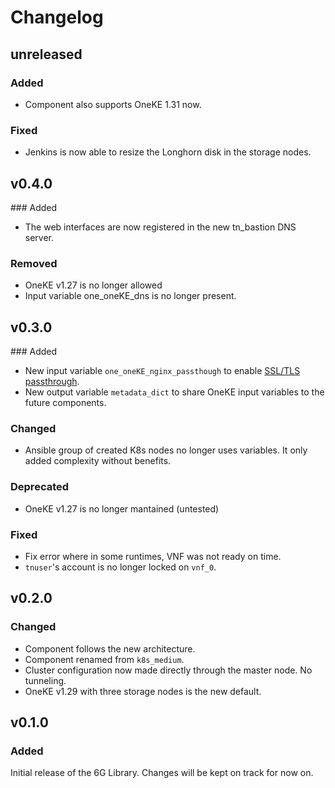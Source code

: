 # Changelog

## unreleased
### Added
- Component also supports OneKE 1.31 now.
### Fixed
- Jenkins is now able to resize the Longhorn disk in the storage nodes.

## v0.4.0
### Added
- The web interfaces are now registered in the new tn_bastion DNS server.
### Removed
- OneKE v1.27 is no longer allowed
- Input variable one_oneKE_dns is no longer present.

## v0.3.0
### Added
- New input variable `one_oneKE_nginx_passthough` to enable [SSL/TLS passthrough](https://kubernetes.github.io/ingress-nginx/user-guide/tls/#ssl-passthrough).
- New output variable `metadata_dict` to share OneKE input variables to the future components.

### Changed
- Ansible group of created K8s nodes no longer uses variables. It only added complexity without benefits.

### Deprecated
- OneKE v1.27 is no longer mantained (untested)

### Fixed
- Fix error where in some runtimes, VNF was not ready on time.
- `tnuser`'s account is no longer locked on `vnf_0`.


## v0.2.0
### Changed
- Component follows the new architecture.
- Component renamed from `k8s_medium`.
- Cluster configuration now made directly through the master node. No tunneling.
- OneKE v1.29 with three storage nodes is the new default.


## v0.1.0
### Added
Initial release of the 6G Library. Changes will be kept on track for now on.
